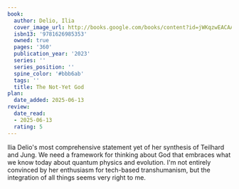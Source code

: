 ```yaml
---
book:
  author: Delio, Ilia
  cover_image_url: http://books.google.com/books/content?id=jWKqzwEACAAJ&printsec=frontcover&img=1&zoom=1&source=gbs_api
  isbn13: '9781626985353'
  owned: true
  pages: '360'
  publication_year: '2023'
  series: ''
  series_position: ''
  spine_color: '#bbb6ab'
  tags: ''
  title: The Not-Yet God
plan:
  date_added: 2025-06-13
review:
  date_read:
  - 2025-06-13
  rating: 5
---
```

Ilia Delio's most comprehensive statement yet of her synthesis of Teilhard and Jung. We need a framework for thinking about God that embraces what we know today about quantum physics and evolution. I'm not entirely convinced by her enthusiasm for tech-based transhumanism, but the integration of all things seems very right to me.
